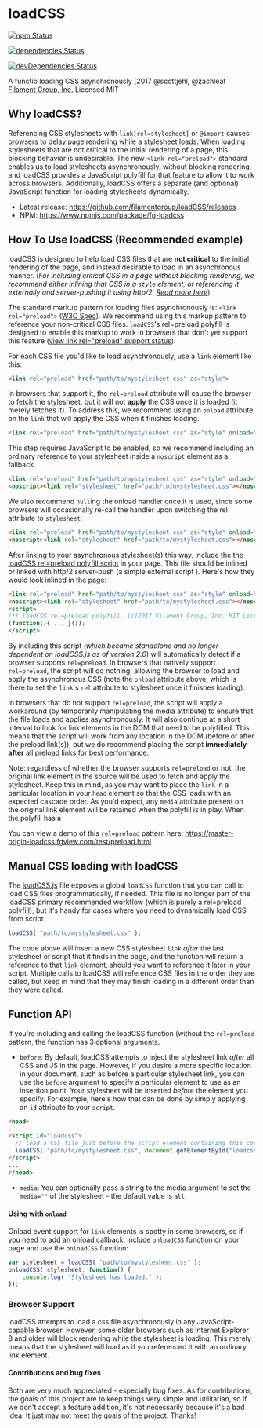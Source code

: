 # loadCSS
[![npm Status](https://david-dm.org/thierno2018/badge-loadCSS/status.svg)](https://david-dm.org/thierno2018/badge-loadCSS)

[![dependencies Status](https://david-dm.org/thierno2018/badge-loadCSS/status.svg)](https://david-dm.org/thierno2018/badge-loadCSS)

[![devDependencies Status](https://david-dm.org/thierno2018/badge-loadCSS/dev-status.svg)](https://david-dm.org/thierno2018/badge-loadCSS?type=dev)

A functio loading CSS asynchronously
[2017 @scottjehl, @zachleat [Filament Group, Inc.](https://www.filamentgroup.com/)
Licensed MIT

## Why loadCSS?

Referencing CSS stylesheets with `link[rel=stylesheet]` or `@import` causes browsers to delay page rendering while a stylesheet loads. When loading stylesheets that are not critical to the initial rendering of a page, this blocking behavior is undesirable. The new `<link rel="preload">` standard enables us to load stylesheets asynchronously, without blocking rendering, and loadCSS provides a JavaScript polyfill for that feature to allow it to work across browsers. Additionally, loadCSS offers a separate (and optional) JavaScript function for loading stylesheets dynamically.

* Latest release: https://github.com/filamentgroup/loadCSS/releases
* NPM: https://www.npmjs.com/package/fg-loadcss

## How To Use loadCSS (Recommended example)

loadCSS is designed to help load CSS files that are **not critical** to the initial rendering of the page, and instead desirable to load in an asynchronous manner. (_For including critical CSS in a page without blocking rendering, we recommend either inlining that CSS in a `style` element, or referencing it externally and server-pushing it using http/2. [Read more here](https://www.filamentgroup.com/lab/modernizing-delivery.html)_)

The standard markup pattern for loading files asynchronously is: `<link rel="preload">` ([W3C Spec](https://www.w3.org/TR/2015/WD-preload-20150721/)). We recommend using this markup pattern to reference your non-critical CSS files. `loadCSS`'s rel=preload polyfill is designed to enable this markup to work in browsers that don't yet support this feature ([view link rel="preload" support status](http://caniuse.com/#feat=link-rel-preload)).

For each CSS file you'd like to load asynchronously, use a `link` element like this:

```html
<link rel="preload" href="path/to/mystylesheet.css" as="style">
```

In browsers that support it, the `rel=preload` attribute will cause the browser to fetch the stylesheet, but it will not **apply** the CSS once it is loaded (it merely fetches it). To address this, we recommend using an `onload` attribute on the `link` that will apply the CSS when it finishes loading.

```html
<link rel="preload" href="path/to/mystylesheet.css" as="style" onload="this.rel='stylesheet'">
```

This step requires JavaScript to be enabled, so we recommend including an ordinary reference to your stylesheet inside a `noscript` element as a fallback.

```html
<link rel="preload" href="path/to/mystylesheet.css" as="style" onload="this.rel='stylesheet'">
<noscript><link rel="stylesheet" href="path/to/mystylesheet.css"></noscript>
```

We also recommend `null`ing the onload handler once it is used, since some browsers will occasionally re-call the handler upon switching the rel attribute to `stylesheet`:

```html
<link rel="preload" href="path/to/mystylesheet.css" as="style" onload="this.onload=null;this.rel='stylesheet'">
<noscript><link rel="stylesheet" href="path/to/mystylesheet.css"></noscript>
```

After linking to your asynchronous stylesheet(s) this way, include the the [loadCSS rel=preload polyfill script](src/cssrelpreload.js) in your page. This file should be inlined or linked with http/2 server-push (a simple external script ).
Here's how they would look inlined in the page:

```html
<link rel="preload" href="path/to/mystylesheet.css" as="style" onload="this.onload=null;this.rel='stylesheet'">
<noscript><link rel="stylesheet" href="path/to/mystylesheet.css"></noscript>
<script>
/*! loadCSS rel=preload polyfill. [c]2017 Filament Group, Inc. MIT License */
(function(){ ... }());
</script>
```
By including this script (_which became standalone and no longer dependent on loadCSS.js as of version 2.0_) will automatically detect if a browser supports `rel=preload`. In browsers that natively support `rel=preload`, the script will do nothing, allowing the browser to load and apply the asynchronous CSS (note the `onload` attribute above, which is there to set the `link`'s `rel` attribute to stylesheet once it finishes loading).

In browsers that do not support `rel=preload`, the script will apply a workaround (by temporarily manipulating the media attribute) to ensure that the file loads and applies asynchronously. It will also continue at a short interval to look for link elements in the DOM that need to be polyfilled. This means that the script will work from any location in the DOM (before or after the preload link(s)), but we do recommend placing the script **immediately after** all preload links for best performance.

Note: regardless of whether the browser supports `rel=preload` or not, the original link element in the source will be used to fetch and apply the stylesheet. Keep this in mind, as you may want to place the `link` in a particular location in your `head` element so that the CSS loads with an expected cascade order. As you'd expect, any `media` attribute present on the original link element will be retained when the polyfill is in play. When the polyfill has a

You can view a demo of this `rel=preload` pattern here: https://master-origin-loadcss.fgview.com/test/preload.html


## Manual CSS loading with loadCSS

The [loadCSS.js](https://github.com/filamentgroup/loadCSS/blob/master/src/loadCSS.js) file exposes a global `loadCSS` function that you can call to load CSS files programmatically, if needed. This file is no longer part of the loadCSS primary recommended workflow (which is purely a rel=preload polyfill), but it's handy for cases where you need to dynamically load CSS from script.

``` javascript
loadCSS( "path/to/mystylesheet.css" );
```

The code above will insert a new CSS stylesheet `link` *after* the last stylesheet or script that it finds in the page, and the function will return a reference to that `link` element, should you want to reference it later in your script. Multiple calls to loadCSS will reference CSS files in the order they are called, but keep in mind that they may finish loading in a different order than they were called.

## Function API

If you're including and calling the loadCSS function (without the `rel=preload` pattern, the function has 3 optional arguments.

- `before`: By default, loadCSS attempts to inject the stylesheet link *after* all CSS and JS in the page. However, if you desire a more specific location in your document, such as before a particular stylesheet link, you can use the `before` argument to specify a particular element to use as an insertion point. Your stylesheet will be inserted *before* the element you specify. For example, here's how that can be done by simply applying an `id` attribute to your `script`.
```html
<head>
...
<script id="loadcss">
  // load a CSS file just before the script element containing this code
  loadCSS( "path/to/mystylesheet.css", document.getElementById("loadcss") );
</script>
...
</head>
```

- `media`: You can optionally pass a string to the media argument to set the `media=""` of the stylesheet - the default value is `all`.

#### Using with `onload`

Onload event support for `link` elements is spotty in some browsers, so if you need to add an onload callback, include [`onloadCSS` function](https://github.com/filamentgroup/loadCSS/blob/master/src/onloadCSS.js) on your page and use the `onloadCSS` function:

```javascript
var stylesheet = loadCSS( "path/to/mystylesheet.css" );
onloadCSS( stylesheet, function() {
	console.log( "Stylesheet has loaded." );
});
```

### Browser Support

loadCSS attempts to load a css file asynchronously in any JavaScript-capable browser. However, some older browsers such as Internet Explorer 8 and older will block rendering while the stylesheet is loading. This merely means that the stylesheet will load as if you referenced it with an ordinary link element.


#### Contributions and bug fixes

Both are very much appreciated - especially bug fixes. As for contributions, the goals of this project are to keep things very simple and utilitarian, so if we don't accept a feature addition, it's not necessarily because it's a bad idea. It just may not meet the goals of the project. Thanks!
